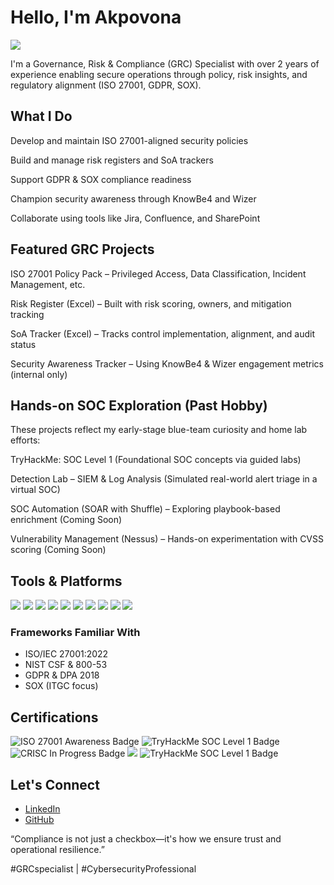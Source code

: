 # Hello, I'm Akpovona
<a href="https://www.linkedin.com/in/akpovona-agbaire-7662608a/"><img src="https://img.shields.io/badge/-LinkedIn-0072b1?&style=for-the-badge&logo=linkedin&logoColor=white" /></a>

I'm a Governance, Risk & Compliance (GRC) Specialist with over 2 years of experience enabling secure operations through policy, risk insights, and regulatory alignment (ISO 27001, GDPR, SOX).

## What I Do
Develop and maintain ISO 27001-aligned security policies

Build and manage risk registers and SoA trackers

Support GDPR & SOX compliance readiness

Champion security awareness through KnowBe4 and Wizer

Collaborate using tools like Jira, Confluence, and SharePoint

## Featured GRC Projects
ISO 27001 Policy Pack – Privileged Access, Data Classification, Incident Management, etc.

Risk Register (Excel) – Built with risk scoring, owners, and mitigation tracking

SoA Tracker (Excel) – Tracks control implementation, alignment, and audit status

Security Awareness Tracker – Using KnowBe4 & Wizer engagement metrics (internal only)

## Hands-on SOC Exploration (Past Hobby)
These projects reflect my early-stage blue-team curiosity and home lab efforts:

TryHackMe: SOC Level 1 (Foundational SOC concepts via guided labs)

Detection Lab – SIEM & Log Analysis (Simulated real-world alert triage in a virtual SOC)

SOC Automation (SOAR with Shuffle) – Exploring playbook-based enrichment (Coming Soon)

Vulnerability Management (Nessus) – Hands-on experimentation with CVSS scoring (Coming Soon)

## Tools & Platforms
<div> <img src="https://img.shields.io/badge/-KnowBe4-F15A22?&style=for-the-badge&logoColor=white" /> <img src="https://img.shields.io/badge/-Wizer-5A5A5A?&style=for-the-badge&logoColor=white" /> <img src="https://img.shields.io/badge/-Google%20Workspace-4285F4?&style=for-the-badge&logo=google&logoColor=white" /> <img src="https://img.shields.io/badge/-Confluence-172B4D?&style=for-the-badge&logo=confluence&logoColor=white" /> <img src="https://img.shields.io/badge/-Jira-0052CC?&style=for-the-badge&logo=jira&logoColor=white" /> <img src="https://img.shields.io/badge/-Microsoft%20Suite-00A4EF?&style=for-the-badge&logo=microsoft&logoColor=white" /> <img src="https://img.shields.io/badge/-SharePoint-0078D4?&style=for-the-badge&logo=microsoftsharepoint&logoColor=white" /> <img src="https://img.shields.io/badge/-Power%20BI-F2C811?&style=for-the-badge&logo=powerbi&logoColor=black" /> <img src="https://img.shields.io/badge/-Excel%20Risk%20Register-217346?&style=for-the-badge&logo=microsoftexcel&logoColor=white" /> <img src="https://img.shields.io/badge/-ISO%2027001%20SoA%20Tracker-0033A0?&style=for-the-badge&logo=ISO&logoColor=white" /> </div>

### Frameworks Familiar With
- ISO/IEC 27001:2022  
- NIST CSF & 800-53  
- GDPR & DPA 2018  
- SOX (ITGC focus)

## Certifications

<div>
<img src="https://img.shields.io/badge/-ISO%2027001%20(Awareness)-0033A0?&style=for-the-badge&logo=ISO&logoColor=white" alt="ISO 27001 Awareness Badge" />
<img src="https://img.shields.io/badge/-TryHackMe%20SOC%20Level%201-000000?&style=for-the-badge&logo=TryHackMe&logoColor=white" alt="TryHackMe SOC Level 1 Badge" />
<img src="https://img.shields.io/badge/-CISSP%20(In%20Progress)-FF8C00?&style=for-the-badge&logo=ISACA&logoColor=white" alt="CRISC In Progress Badge" />
<img src="https://img.shields.io/badge/-Security%2B-FF0000?&style=for-the-badge&logo=CompTIA&logoColor=white" />
<img src="https://img.shields.io/badge/-TryHackMe%20SOC%20Level%201-000000?&style=for-the-badge&logo=TryHackMe&logoColor=white" alt="TryHackMe SOC Level 1 Badge">
</div>

## Let's Connect

- [LinkedIn](https://www.linkedin.com/in/akpovona)  
- [GitHub](https://github.com/teejayvona)

“Compliance is not just a checkbox—it's how we ensure trust and operational resilience.”

#GRCspecialist | #CybersecurityProfessional
